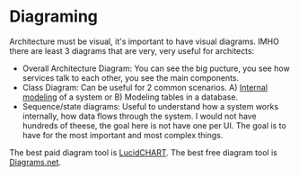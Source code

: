 # Diagraming

Architecture must be visual, it's important to have visual diagrams. IMHO there are least 3 diagrams that are very, very useful for architects:
* Overall Architecture Diagram: You can see the big pucture, you see how services talk to each other, you see the main components.
* Class Diagram: Can be useful for 2 common scenarios. A) [Internal modeling](https://diego-pacheco.blogspot.com/2018/05/internal-system-design-forgotten.html) of a system or B) Modeling tables in a database.
* Sequence/state diagrams: Useful to understand how a system works internally, how data flows through the system. I would not have hundreds of theese, the goal here is not have one per UI. The goal is to have for the most important and most complex things.

The best paid diagram tool is [LucidCHART](https://www.lucidchart.com/). The best free diagram tool is [Diagrams.net](https://app.diagrams.net/).